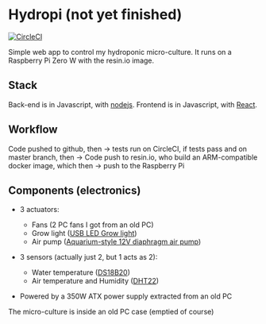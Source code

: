 # Hydropi (not yet finished)
[![CircleCI](https://circleci.com/gh/francois-roseberry/hydropi/tree/development.svg?style=shield)](https://circleci.com/gh/francois-roseberry/hydropi/tree/development)

Simple web app to control my hydroponic micro-culture. It runs on a Raspberry Pi Zero W with the resin.io image.

## Stack
Back-end is in Javascript, with [nodejs](https://nodejs.org/). Frontend is in Javascript, with [React](https://reactjs.org/).

## Workflow
Code pushed to github, then -> tests run on CircleCI, if tests pass and on master branch, then -> Code push to resin.io, who build an ARM-compatible docker image, which then -> push to the Raspberry Pi

## Components (electronics)
* 3 actuators:
  * Fans (2 PC fans I got from an old PC)
  * Grow light ([USB LED Grow light](https://www.amazon.ca/dp/B0785DRTDH/ref=pe_3034960_236394800_FR_TE_3p_dp_1 "Amazon.ca link"))
  * Air pump ([Aquarium-style 12V diaphragm air pump](https://www.amazon.ca/dp/B00MP4BKL2/ref=pe_3034960_236394800_FR_TE_3p_dp_1 "Amazon.ca link"))
* 3 sensors (actually just 2, but 1 acts as 2):
  * Water temperature ([DS18B20](https://www.amazon.ca/dp/B00KLZQ0P8/ref=pe_3034960_233709270_TE_item "Amazon.ca link"))
  * Air temperature and Humidity ([DHT22](https://www.amazon.ca/dp/B01MR7WEI9/ref=pe_3034960_236394800_FR_TE_3p_dp_1 "Amazon.ca link"))

* Powered by a 350W ATX power supply extracted from an old PC

The micro-culture is inside an old PC case (emptied of course)

